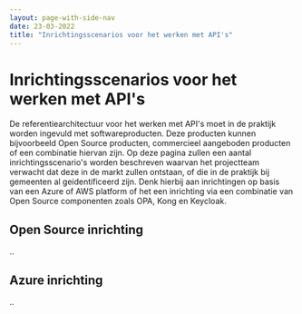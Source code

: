 ```yaml
---
layout: page-with-side-nav
date: 23-03-2022
title: "Inrichtingsscenarios voor het werken met API's"
---
```


# Inrichtingsscenarios voor het werken met API's
De referentiearchitectuur voor het werken met API's moet in de praktijk worden ingevuld met softwareproducten. Deze producten kunnen bijvoorbeeld Open Source producten, commercieel aangeboden producten of een combinatie hiervan zijn. Op deze pagina zullen een aantal inrichtingsscenario's worden beschreven waarvan het projectteam verwacht dat deze in de markt zullen ontstaan, of die in de praktijk bij gemeenten al geidentificeerd zijn. Denk hierbij aan inrichtingen op basis van een Azure of AWS platform of het een inrichting via een combinatie van Open Source componenten zoals OPA, Kong en Keycloak.

## Open Source inrichting
..

## Azure inrichting
..
